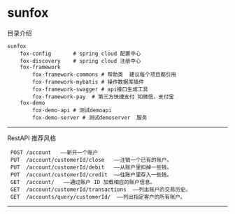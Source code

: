# sunfox

目录介绍

    sunfox  
        fox-config       # spring cloud 配置中心    
        fox-discovery    # spring cloud 注册中心   
        fox-framework  
            fox-framework-commons # 帮助类  建议每个项目都引用   
            fox-framework-mybatis # 操作数据库插件   
            fox-framework-swagger # api接口生成工具   
            fox-framework-pay  # 第三方快捷支付 如微信，支付宝   
        fox-demo    
            fox-demo-api # 测试demoapi   
            fox-demo-server # 测试demoserver  服务
         
         
------------------------------------------------------------------------------------

RestAPI 推荐风格
 
     POST /account   ——新开一个账户  
     PUT  /account/customerId/close   ——注销一个已有的账户。  
     PUT  /account/customerId/debit   ——从账户里扣掉一些钱。  
     PUT  /account/customerId/credit  ——往账户里存入一些钱。  
     GET  /account/   ——通过账户 ID 加载相应的账户信息。  
     GET  /account/customerId/transactions  ——列出账户的交易历史。  
     GET  /accounts/query/customerId/  ——列出指定客户的所有账户。
     
     
---------------------------------------------------------------------------------------
  
         
         

